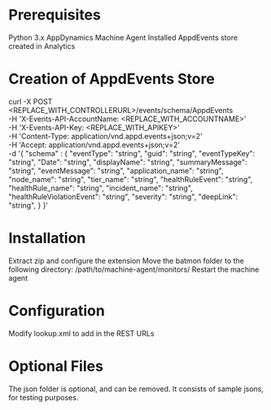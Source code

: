 # Prerequisites

Python 3.x
AppDynamics Machine Agent Installed
AppdEvents store created in Analytics

# Creation of AppdEvents Store

curl -X POST \
<REPLACE_WITH_CONTROLLERURL>/events/schema/AppdEvents \
-H 'X-Events-API-AccountName: <REPLACE_WITH_ACCOUNTNAME>' \
-H 'X-Events-API-Key: <REPLACE_WITH_APIKEY>' \
-H 'Content-Type: application/vnd.appd.events+json;v=2' \
-H 'Accept: application/vnd.appd.events+json;v=2' \
-d '{ 
   "schema" : {
		"eventType": "string",
		"guid": "string",
		"eventTypeKey": "string",
		"Date": "string",
		"displayName": "string",
		"summaryMessage": "string",
		"eventMessage": "string",
		"application_name": "string",
		"node_name": "string",
		"tier_name": "string",
		"healthRuleEvent": "string",
		"healthRule_name": "string",
		"incident_name": "string",
		"healthRuleViolationEvent": "string",
		"severity": "string",
		"deepLink": "string",
   }
}'

# Installation

Extract zip and configure the extension
Move the batmon folder to the following directory: /path/to/machine-agent/monitors/
Restart the machine agent

# Configuration

Modify lookup.xml to add in the REST URLs

# Optional Files

The json folder is optional, and can be removed.  It consists of sample jsons, for testing purposes.
